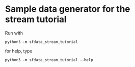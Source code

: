 # Sample data generator for the stream tutorial

Run with 

``
python3 -m sfdata_stream_tutorial
``

for help, type

``
python3 -m sfdata_stream_tutorial --help
``